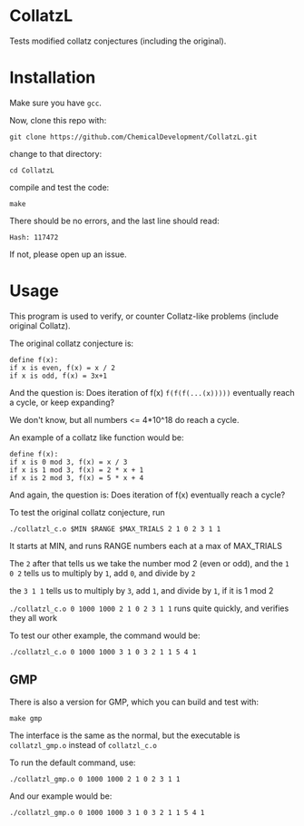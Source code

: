 # CollatzL

Tests modified collatz conjectures (including the original).

# Installation

Make sure you have `gcc`.

Now, clone this repo with:

`git clone https://github.com/ChemicalDevelopment/CollatzL.git`

change to that directory:

`cd CollatzL`

compile and test the code:

`make`

There should be no errors, and the last line should read:

`Hash: 117472`

If not, please open up an issue.

# Usage

This program is used to verify, or counter Collatz-like problems (include original Collatz).

The original collatz conjecture is:

```
define f(x):
if x is even, f(x) = x / 2
if x is odd, f(x) = 3x+1
```

And the question is: Does iteration of f(x) `f(f(f(...(x)))))` eventually reach a cycle, or keep expanding?

We don't know, but all numbers <= 4*10^18 do reach a cycle.

An example of a collatz like function would be:

```
define f(x):
if x is 0 mod 3, f(x) = x / 3
if x is 1 mod 3, f(x) = 2 * x + 1
if x is 2 mod 3, f(x) = 5 * x + 4 
```

And again, the question is: Does iteration of f(x) eventually reach a cycle?

To test the original collatz conjecture, run

`./collatzl_c.o $MIN $RANGE $MAX_TRIALS 2 1 0 2 3 1 1`

It starts at MIN, and runs RANGE numbers each at a max of MAX_TRIALS

The `2` after that tells us we take the number mod 2 (even or odd), and the `1 0 2` tells us to multiply by `1`, add `0`, and divide by `2`

the `3 1 1` tells us to multiply by `3`, add `1`, and divide by `1`, if it is 1 mod 2

`./collatzl_c.o 0 1000 1000 2 1 0 2 3 1 1` runs quite quickly, and verifies they all work

To test our other example, the command would be:

`./collatzl_c.o 0 1000 1000 3 1 0 3 2 1 1 5 4 1`

## GMP

There is also a version for GMP, which you can build and test with:

`make gmp`

The interface is the same as the normal, but the executable is `collatzl_gmp.o` instead of `collatzl_c.o`

To run the default command, use:

`./collatzl_gmp.o 0 1000 1000 2 1 0 2 3 1 1`

And our example would be:

`./collatzl_gmp.o 0 1000 1000 3 1 0 3 2 1 1 5 4 1`
